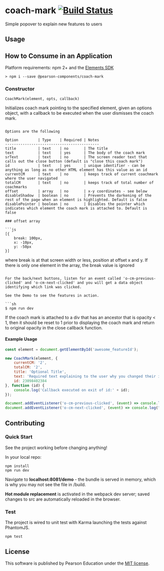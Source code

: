 # coach-mark [![Build Status](https://travis-ci.org/Pearson-Higher-Ed/coach-mark.svg?branch=master)](https://travis-ci.org/Pearson-Higher-Ed/coach-mark)

Simple popover to explain new features to users

## Usage

## How to Consume in an Application

Platform requirements: npm 2+ and the [Elements SDK](https://www.npmjs.com/package/pearson-elements)

	> npm i --save @pearson-components/coach-mark

### Constructor

`CoachMark(element, opts, callback)`

Initializes coach mark pointing to the specified element, given an options object,
with a callback to be executed when the user dismisses the coach mark.  

```

Options are the following

Option         | Type    | Required | Notes
-------------------------------------------
title          | text    | no       | The title
text           | text    | yes      | The body of the coach mark
srText         | text    | no       | The screen reader text that calls out the close button (default is "close this coach mark")
id             | text    | yes      | unique identifier - can be anything as long as no other HTML element has this value as an id
currentCM      | text    | no       | keeps track of current coachmark where the user navigated
totalCM        | text    | no       | keeps track of total number of coachmarks
offset         | array   | no       | x-y coordinates - see below
disableShadow  | boolean | no       | Prevents the darkening of the rest of the page when an element is highlighted. Default is false
disablePointer | boolean | no       | Disables the pointer which indicates which element the coach mark is attached to. Default is false

### offset array

```js
[{
    break: 100px,
    x: -10px,
    y: -50px
}]
```

where break is at that screen width or less, position at offset x and y. If there is only one element in the array, 
the break value is ignored
    

```

For the back/next buttons, listen for an event called 'o-cm-previous-clicked' and 'o-cm-next-clicked' and you will get a data object identifying which link was clicked.

See the Demo to see the features in action.

```sh
$ npm run dev
```

If the coach mark is attached to a div that has an ancestor that is opacity < 1, then it should be reset to 1 prior to 
displaying the coach mark and return to original opacity in the close callback function.


#### Example Usage

```js
const element = document.getElementById('awesome_featureId');

new CoachMark(element, {
	currentCM: '2',
	totalCM: '2',
	title: 'Optional Title',
	text: 'Required text explaining to the user why you changed their interface',
	id: 23098402384
}, function (id) {
	console.log('Callback executed on exit of id:' + id);
});

document.addEventListener('o-cm-previous-clicked', (event) => console.log("user clicked " + event.data.id + " " + event.data.type));
document.addEventListener('o-cm-next-clicked', (event) => console.log("user clicked " + event.data.id + " " + event.data.type));

```


## Contributing

### Quick Start

See the project working before changing anything!

In your local repo:

    npm install
    npm run dev

Navigate to **localhost:8081/demo** - the bundle is served in memory, which is why you may not see the file in /build.

**Hot module replacement** is activated in the webpack dev server; saved changes to src are automatically reloaded in the
browser.

### Test

The project is wired to unit test with Karma launching the tests against PhantomJS.

	npm test

## License

This software is published by Pearson Education under the [MIT license](LICENSE).
